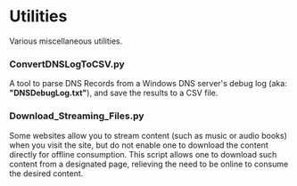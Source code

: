 # Utilities
Various miscellaneous utilities.

### ConvertDNSLogToCSV.py
A tool to parse DNS Records from a Windows DNS server's debug log (aka: **"DNSDebugLog.txt"**), and save the results to a CSV file.

### Download_Streaming_Files.py
Some websites allow you to stream content (such as music or audio books) when you visit the site, but do not enable one to download the content directly for offline consumption.
This script allows one to download such content from a designated page, relieving the need to be online to consume the desired content.
